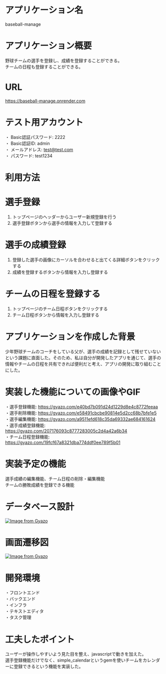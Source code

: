 # アプリケーション名
baseball-manage

# アプリケーション概要
野球チームの選手を登録し、成績を登録することができる。<br>
チームの日程も登録することができる。

# URL
https://baseball-manage.onrender.com

# テスト用アカウント
・ Basic認証パスワード: 2222<br>
・ Basic認証ID: admin<br>
・ メールアドレス: test@test.com<br>
・ パスワード: test1234

# 利用方法

# 選手登録
1. トップページのヘッダーからユーザー新規登録を行う<br>
2. 選手登録ボタンから選手の情報を入力して登録する

# 選手の成績登録
1. 登録した選手の画像にカーソルを合わせると出てくる詳細ボタンをクリックする<br>
2. 成績を登録するボタンから情報を入力し登録する

# チームの日程を登録する
1. トップページのチーム日程ボタンをクリックする
2. チーム日程ボタンから情報を入力し登録する

# アプリケーションを作成した背景
少年野球チームのコーチをしている父が、選手の成績を記録として残せていないという課題に直面した。そのため、私は自分が開発したアプリを通じて、選手の情報やチームの日程を共有できれば便利だと考え、アプリの開発に取り組むことにした。

# 実装した機能についての画像やGIF
・選手登録機能: https://gyazo.com/e40bd7b091d24d1229d8e4c8772feeaa<br>
・選手削除機能: https://gyazo.com/e58491cbcbe90814e5d2cc68b7bfe1e5<br>
・選手編集機能: https://gyazo.com/a9511efd618c35da69332ae684161624<br>
・選手成績登録機能: https://gyazo.com/207176093c8777283005c2d4a42a6b34<br>
・チーム日程登録機能: https://gyazo.com/19fcf67a8321dba774ddf0ee789f5b01<br>


# 実装予定の機能
選手成績の編集機能、チーム日程の削除・編集機能<br>
チームの勝敗成績を登録できる機能

# データベース設計
[![Image from Gyazo](https://i.gyazo.com/b02096208a39a82ad952d8bb76828aec.png)](https://gyazo.com/b02096208a39a82ad952d8bb76828aec)

# 画面遷移図
[![Image from Gyazo](https://i.gyazo.com/7d00c5845cbfa00cfbe316e2173dd06e.png)](https://gyazo.com/7d00c5845cbfa00cfbe316e2173dd06e)

# 開発環境
・フロントエンド<br>
・バックエンド<br>
・インフラ<br>
・テキストエディタ<br>
・タスク管理<br>

# 工夫したポイント
ユーザーが操作しやすいよう見た目を整え、javascriptで動きを加えた。<br>
選手登録機能だけでなく、simple_calendarというgemを使いチームをカレンダーに登録できるという機能を実装した。






